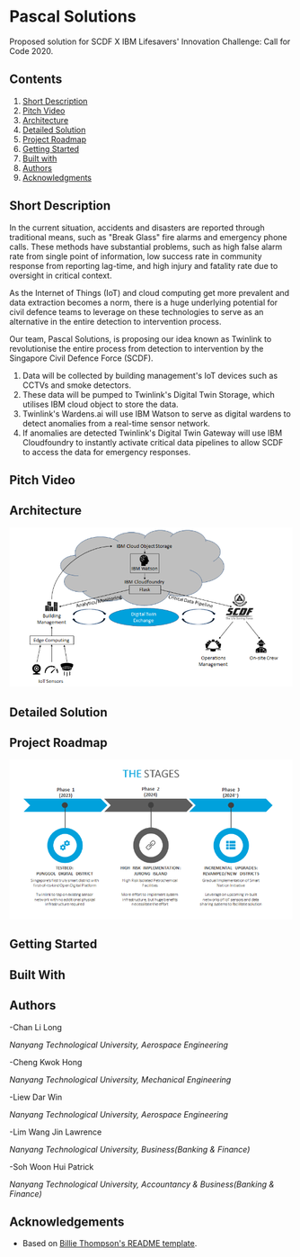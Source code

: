 # Pascal Solutions
Proposed solution for SCDF X IBM Lifesavers' Innovation Challenge: Call for Code 2020.

## Contents

1. [Short Description](#short-description)
1. [Pitch Video](#pitch-video)
1. [Architecture](#architecture)
1. [Detailed Solution](#detailed-solution)
1. [Project Roadmap](#Project-Roadmap)
1. [Getting Started](#getting-started)
1. [Built with](#built-with)
1. [Authors](#authors)
1. [Acknowledgments](#acknowledgments)


## Short Description

In the current situation, accidents and disasters are reported through traditional means, such as "Break Glass" fire alarms and emergency phone calls. These methods have substantial problems, such as high false alarm rate from single point of information, low success rate in community response from reporting lag-time, and high injury and fatality rate due to oversight in critical context.

As the Internet of Things (IoT) and cloud computing get more prevalent and data extraction becomes a norm, there is a huge underlying potential for civil defence teams to leverage on these technologies to serve as an alternative in the entire detection to intervention process.

Our team, Pascal Solutions, is proposing our idea known as Twinlink to revolutionise the entire process from detection to intervention by the Singapore Civil Defence Force (SCDF). 

1. Data will be collected by building management's IoT devices such as CCTVs and smoke detectors.
2. These data will be pumped to Twinlink's Digital Twin Storage, which utilises IBM cloud object to store the data.
3. Twinlink's Wardens.ai will use IBM Watson to serve as digital wardens to detect anomalies from a real-time sensor network.
4. If anomalies are detected Twinlink's Digital Twin Gateway will use IBM Cloudfoundry to instantly activate critical data pipelines to allow SCDF to access the data for emergency responses.

## Pitch Video

## Architecture

<img src="https://github.com/PascalSolutions-Twinlink-SCDFXIBM/README.md/blob/master/Architecture.png" alt="Roadmap" />

## Detailed Solution


## Project Roadmap

<img src="https://github.com/PascalSolutions-Twinlink-SCDFXIBM/README.md/blob/master/Stages.png" alt="Roadmap" />

## Getting Started


## Built With


## Authors


-Chan Li Long

*Nanyang Technological University, Aerospace Engineering*


-Cheng Kwok Hong

*Nanyang Technological University, Mechanical Engineering*
  

-Liew Dar Win

*Nanyang Technological University, Aerospace Engineering*


-Lim Wang Jin Lawrence

*Nanyang Technological University, Business(Banking & Finance)*


-Soh Woon Hui Patrick

*Nanyang Technological University, Accountancy & Business(Banking & Finance)*

## Acknowledgements

* Based on [Billie Thompson's README template](https://gist.github.com/PurpleBooth/109311bb0361f32d87a2).
